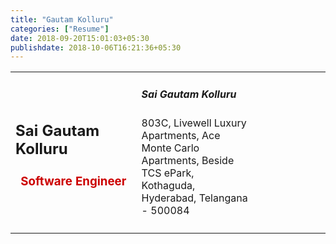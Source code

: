 ```yaml
---
title: "Gautam Kolluru"
categories: ["Resume"]
date: 2018-09-20T15:01:03+05:30
publishdate: 2018-10-06T16:21:36+05:30
---
```


<table>
    <tr>
        <td style="width:40%">
            <h2>Sai Gautam Kolluru</h2>
            <h3 style="color:#cc0000;text-align:center">Software Engineer</h3>
        </td>
        <td style="width:60%">
            <h5>Sai Gautam Kolluru</h5>
            <p style="width:60%">
                803C, Livewell Luxury Apartments,
                Ace Monte Carlo Apartments,
                Beside TCS ePark,
                Kothaguda, Hyderabad, Telangana - 500084
            </p>
        </td>
    </tr>
    <tr>
        <td style="width:30%">
            <span></span>
        </td>
        <td style="width:70%">
            <span></span>
        </td>
    </tr>
</table>